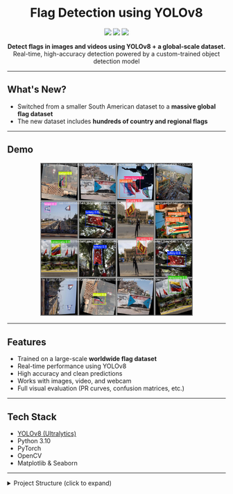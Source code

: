 <h1 align="center">Flag Detection using YOLOv8</h1>

<p align="center">
  <img src="https://img.shields.io/github/languages/top/7mgppp1903/flag-detection-YOLOv8?style=for-the-badge" />
  <img src="https://img.shields.io/github/last-commit/7mgppp1903/flag-detection-YOLOv8?style=for-the-badge" />
  <img src="https://img.shields.io/github/license/7mgppp1903/flag-detection-YOLOv8?style=for-the-badge" />
</p>

<p align="center">
  <b>Detect flags in images and videos using YOLOv8 + a global-scale dataset.</b><br>
  Real-time, high-accuracy detection powered by a custom-trained object detection model
</p>

---

## What's New?

- Switched from a smaller South American dataset to a **massive global flag dataset**
- The new dataset includes **hundreds of country and regional flags**

---

## Demo

<p align="center">
  <img src="results/val_batch1_pred.jpg" alt="demo" width="70%">
</p>

---

## Features

- Trained on a large-scale **worldwide flag dataset**
- Real-time performance using YOLOv8
- High accuracy and clean predictions
- Works with images, video, and webcam
- Full visual evaluation (PR curves, confusion matrices, etc.)

---

## Tech Stack

- [YOLOv8 (Ultralytics)](https://github.com/ultralytics/ultralytics)
- Python 3.10
- PyTorch
- OpenCV
- Matplotlib & Seaborn

---

<details>
<summary>Project Structure (click to expand)</summary>


